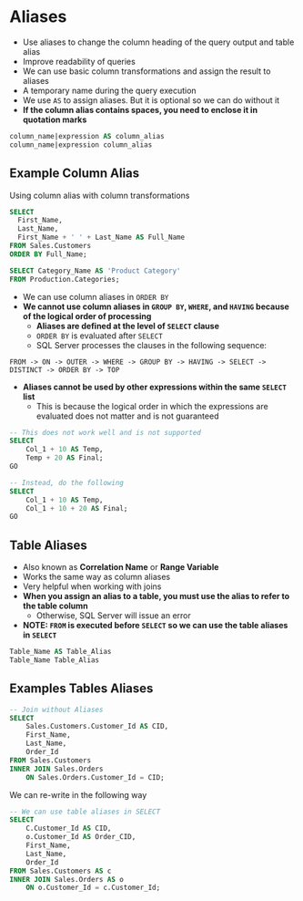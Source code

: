 # Aliases

- Use aliases to change the column heading of the query output and table alias
- Improve readability of queries
- We can use basic column transformations and assign the result to aliases
- A temporary name during the query execution
- We use `AS` to assign aliases. But it is optional so we can do without it
- **If the column alias contains spaces, you need to enclose it in quotation marks**

```sql
column_name|expression AS column_alias
column_name|expression column_alias
```

## Example Column Alias

Using column alias with column transformations

```sql
SELECT 
  First_Name,
  Last_Name,
  First_Name + ' ' + Last_Name AS Full_Name
FROM Sales.Customers
ORDER BY Full_Name;
```

```sql
SELECT Category_Name AS 'Product Category'
FROM Production.Categories;
```

- We can use column aliases in `ORDER BY`
- **We cannot use column aliases in `GROUP BY`, `WHERE`, and `HAVING` because of the logical order of processing**
  - **Aliases are defined at the level of `SELECT` clause**
  - `ORDER BY` is evaluated after `SELECT`
  - SQL Server processes the clauses in the following sequence:

```
FROM -> ON -> OUTER -> WHERE -> GROUP BY -> HAVING -> SELECT -> DISTINCT -> ORDER BY -> TOP
```

- **Aliases cannot be used by other expressions within the same `SELECT` list**
  - This is because the logical order in which the expressions are evaluated does not matter and is not guaranteed

```sql
-- This does not work well and is not supported
SELECT 
    Col_1 + 10 AS Temp, 
    Temp + 20 AS Final;
GO

-- Instead, do the following
SELECT 
    Col_1 + 10 AS Temp, 
    Col_1 + 10 + 20 AS Final;
GO
```

## Table Aliases

- Also known as **Correlation Name** or **Range Variable**
- Works the same way as column aliases
- Very helpful when working with joins
- **When you assign an alias to a table, you must use the alias to refer to the table column**
  - Otherwise, SQL Server will issue an error
- **NOTE: `FROM` is executed before `SELECT` so we can use the table aliases in `SELECT`**

```sql
Table_Name AS Table_Alias
Table_Name Table_Alias
```

## Examples Tables Aliases

```sql
-- Join without Aliases
SELECT 
    Sales.Customers.Customer_Id AS CID, 
    First_Name, 
    Last_Name, 
    Order_Id
FROM Sales.Customers
INNER JOIN Sales.Orders 
    ON Sales.Orders.Customer_Id = CID;
```

We can re-write in the following way

```sql
-- We can use table aliases in SELECT
SELECT 
    C.Customer_Id AS CID, 
    o.Customer_Id AS Order_CID,
    First_Name, 
    Last_Name, 
    Order_Id
FROM Sales.Customers AS c
INNER JOIN Sales.Orders AS o
    ON o.Customer_Id = c.Customer_Id;
```
